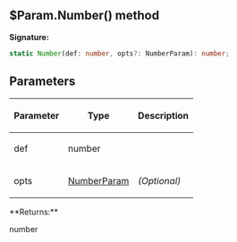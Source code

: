 
## $Param.Number() method

**Signature:**

```typescript
static Number(def: number, opts?: NumberParam): number;
```

## Parameters

<table><thead><tr><th>

Parameter


</th><th>

Type


</th><th>

Description


</th></tr></thead>
<tbody><tr><td>

def


</td><td>

number


</td><td>


</td></tr>
<tr><td>

opts


</td><td>

[NumberParam](/reference/numberparam.md)


</td><td>

_(Optional)_


</td></tr>
</tbody></table>
**Returns:**

number

